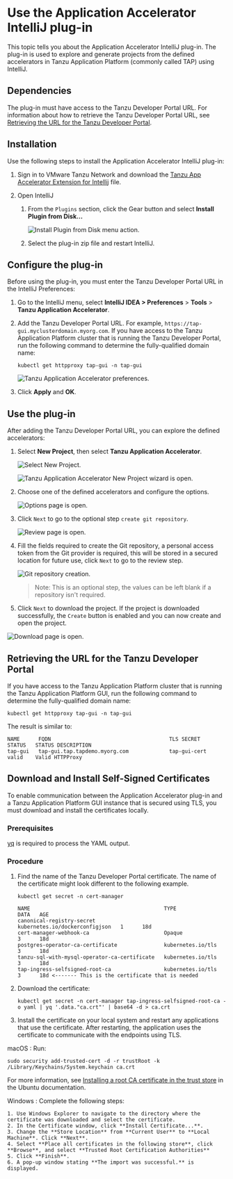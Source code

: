 # Use the Application Accelerator IntelliJ plug-in

This topic tells you about the Application Accelerator IntelliJ plug-in. The plug-in is used to
explore and generate projects from the defined accelerators in Tanzu Application Platform
(commonly called TAP) using IntelliJ.

## <a id="dependencies"></a> Dependencies

The plug-in must have access to the Tanzu Developer Portal URL.
For information about how to retrieve the Tanzu Developer Portal URL, see
[Retrieving the URL for the Tanzu Developer Portal](#fqdn-tap-gui-url).

## <a id="intellij-install"></a> Installation

Use the following steps to install the Application Accelerator IntelliJ plug-in:

1. Sign in to VMware Tanzu Network and download the [Tanzu App Accelerator Extension for Intellij](https://network.tanzu.vmware.com/products/tanzu-application-platform) file.

2. Open IntelliJ

   1. From the `Plugins` section, click the Gear button and select **Install Plugin from Disk...**

      ![Install Plugin from Disk menu action.](../images/app-accelerator/intellij/app-accelerators-intellij-install-from-disk.png)

   2. Select the plug-in zip file and restart IntelliJ.

## <a id="intellij-conf-plugin"></a> Configure the plug-in

Before using the plug-in, you must enter the Tanzu Developer Portal URL in the IntelliJ Preferences:

1. Go to the IntelliJ menu, select **IntelliJ IDEA > Preferences** > **Tools** > **Tanzu Application Accelerator**.

2. Add the Tanzu Developer Portal URL. For example, `https://tap-gui.myclusterdomain.myorg.com`.
If you have access to the Tanzu Application Platform cluster that is running the
Tanzu Developer Portal, run the following command to determine the fully-qualified domain name:

    ```console
    kubectl get httpproxy tap-gui -n tap-gui
    ```

    ![Tanzu Application Accelerator preferences.](../images/app-accelerator/intellij/app-accelerators-intellij-preferences.png)

3. Click **Apply** and **OK**.

## <a id="intellij-using-the-plugin"></a> Use the plug-in

After adding the Tanzu Developer Portal URL, you can explore the defined accelerators:

1. Select **New Project**, then select **Tanzu Application Accelerator**.

   ![Select New Project.](../images/app-accelerator/intellij/app-accelerators-intellij-new-project.png)

   ![Tanzu Application Accelerator New Project wizard is open.](../images/app-accelerator/intellij/app-accelerators-intellij-accelerator-list.png)

2. Choose one of the defined accelerators and configure the options.

   ![Options page is open.](../images/app-accelerator/intellij/app-accelerators-intellij-options.png)

3. Click `Next` to go to the optional step `create git repository`.

   ![Review page is open.](../images/app-accelerator/intellij/app-accelerators-intellij-review.png)

4. Fill the fields required to create the Git repository, a personal access token from the Git
provider is required, this will be stored in a secured location for future use, click `Next` to
go to the review step.

   ![Git repository creation.](../images/app-accelerator/intellij/app-accelerators-intellij-git-repo-creation.png)

   > Note: This is an optional step, the values can be left blank if a repository isn't required.

5. Click `Next` to download the project. If the project is downloaded successfully, the
   `Create` button is enabled and you can now create and open the project.

![Download page is open.](../images/app-accelerator/intellij/app-accelerators-intellij-create.png)

## <a id="fqdn-tap-gui-url"></a> Retrieving the URL for the Tanzu Developer Portal

If you have access to the Tanzu Application Platform cluster that is running the Tanzu Application
Platform GUI, run the following command to determine the fully-qualified domain name:

```console
kubectl get httpproxy tap-gui -n tap-gui
```

The result is similar to:

```console
NAME      FQDN                                      TLS SECRET     STATUS   STATUS DESCRIPTION
tap-gui   tap-gui.tap.tapdemo.myorg.com             tap-gui-cert   valid    Valid HTTPProxy
```

## <a id="dl-ins-ss-certs"></a>Download and Install Self-Signed Certificates

To enable communication between the Application Accelerator plug-in and a Tanzu Application Platform
GUI instance that is secured using TLS, you must download and install the certificates locally.

### Prerequisites

[yq](https://github.com/mikefarah/yq) is required to process the YAML output.

### Procedure

1. Find the name of the Tanzu Developer Portal certificate. The name of the certificate
might look different to the following example.

    ```console
    kubectl get secret -n cert-manager
    ```

    ```console
    NAME                                           TYPE                             DATA   AGE
    canonical-registry-secret                      kubernetes.io/dockerconfigjson   1      18d
    cert-manager-webhook-ca                        Opaque                           3      18d
    postgres-operator-ca-certificate               kubernetes.io/tls                3      18d
    tanzu-sql-with-mysql-operator-ca-certificate   kubernetes.io/tls                3      18d
    tap-ingress-selfsigned-root-ca                 kubernetes.io/tls                3      18d <------- This is the certificate that is needed
    ```

2. Download the certificate:

    ```console
    kubectl get secret -n cert-manager tap-ingress-selfsigned-root-ca -o yaml | yq '.data."ca.crt"' | base64 -d > ca.crt
    ```

3. Install the certificate on your local system and restart any applications that use
the certificate. After restarting, the application uses the certificate
to communicate with the endpoints using TLS.

  macOS
  : Run:

  ```console
  sudo security add-trusted-cert -d -r trustRoot -k /Library/Keychains/System.keychain ca.crt
  ```

  For more information, see [Installing a root CA certificate in the trust store](https://ubuntu.com/server/docs/security-trust-store) in the Ubuntu documentation.

  Windows
  : Complete the following steps:

    1. Use Windows Explorer to navigate to the directory where the certificate was downloaded and select the certificate.
    2. In the Certificate window, click **Install Certificate...**.
    3. Change the **Store Location** from **Current User** to **Local Machine**. Click **Next**.
    4. Select **Place all certificates in the following store**, click **Browse**, and select **Trusted Root Certification Authorities**
    5. Click **Finish**.
    6. A pop-up window stating **The import was successful.** is displayed.
